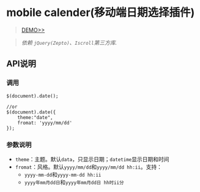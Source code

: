 # mobile calender(移动端日期选择插件)

> [DEMO>>](http://hancoson.github.io/mobile_calendar/index.html)

> _依赖 `jQuery(Zepto)`、`Iscroll`第三方库._

## API说明

### 调用

```
$(document).date();

//or
$(document).date({
    theme:"date",
    fromat: 'yyyy/mm/dd'
});
```

### 参数说明
- `theme`：主题。默认`data`，只显示日期；`datetime`显示日期和时间
- `fromat`：风格。默认`yyyy/mm/dd`和`yyyy/mm/dd hh:ii`。支持：
    - `yyyy-mm-dd`和`yyyy-mm-dd hh:ii`
    - `yyyy年mm月dd日`和`yyyy年mm月dd日 hh时ii分`

